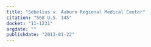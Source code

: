 ```yaml
---
title: "Sebelius v. Auburn Regional Medical Center"
citation: "568 U.S. 145"
docket: "11-1231"
argdate: ""
publishdate: "2013-01-22"
---
```

